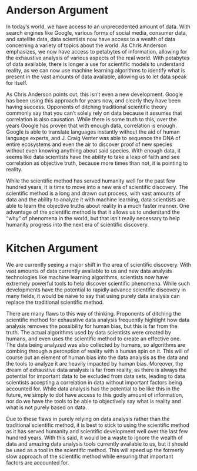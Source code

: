 # Anderson Argument

In today’s world, we have access to an unprecedented amount of data. With search engines like Google, various forms of social media, consumer data, and satellite data, data scientists now have access to a wealth of data concerning a variety of topics about the world. As Chris Anderson emphasizes, we now have access to petabytes of information, allowing for the exhaustive analysis of various aspects of the real world. With petabytes of data available, there is longer a use for scientific models to understand reality, as we can now use machine learning algorithms to identify what is present in the vast amounts of data available, allowing us to let data speak for itself. 

As Chris Anderson points out, this isn’t even a new development. Google has been using this approach for years now, and clearly they have been having success. Opponents of ditching traditional scientific theory commonly say that you can’t solely rely on data because it assumes that correlation is also causation. While there is some truth to this, over the years Google has proven that with enough data, correlation is enough. Google is able to translate languages instantly without the aid of human language experts, and J. Craig Venter was able to sequence the DNA of entire ecosystems and even the air to discover proof of new species without even knowing anything about said species. With enough data, it seems like data scientists have the ability to take a leap of faith and see correlation as objective truth, because more times than not, it is pointing to reality. 

While the scientific method has served humanity well for the past few hundred years, it is time to move into a new era of scientific discovery. The scientific method is a long and drawn out process, with vast amounts of data and the ability to analyze it with machine learning, data scientists are able to learn the objective truths about reality in a much faster manner. One advantage of the scientific method is that it allows us to understand the “why” of phenomena in the world, but that isn’t really necessary to help humanity progress into the next era of scientific discovery. 

# Kitchen Argument

We are currently seeing a major shift in the area of scientific discovery. With vast amounts of data currently available to us and new data analysis technologies like machine learning algorithms, scientists now have extremely powerful tools to help discover scientific phenomena. While such developments have the potential to rapidly advance scientific discovery in many fields, it would be naive to say that using purely data analysis can replace the traditional scientific method. 

There are many flaws to this way of thinking. Proponents of ditching the scientific method for exhaustive data analysis frequently highlight how data analysis removes the possibility for human bias, but this is far from the truth. The actual algorithms used by data scientists were created by humans, and even uses the scientific method to create an effective one. The data being analyzed was also collected by humans, so algorithms are combing through a perception of reality with a human spin on it. This will of course put an element of human bias into the data analysis as the data and the tools to analyze it are heavily impacted by human bias. Moreover, the dream of exhaustive data analysis is far from reality, as there is always the potential for important data to be excluded from data sets, leading to data scientists accepting a correlation in data without important factors being accounted for. While data analysis has the potential to be like this in the future, we simply to dot have access to this godly amount of information, nor do we have the tools to be able to objectively say what is reality and what is not purely based on data. 

Due to these flaws in purely relying on data analysis rather than the traditional scientific method, it is best to stick to using the scientific method as it  has served humanity and scientific development well over the last few hundred years. With this said, it would be a waste to ignore the wealth of data and amazing data analysis tools currently available to us, but it should be used as a tool in the scientific method. This will speed up the formerly slow approach of the scientific method while ensuring that important factors are accounted for.


